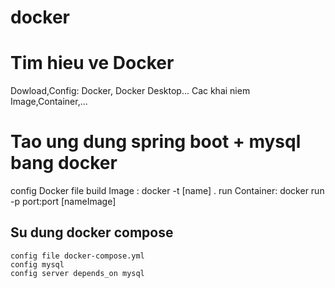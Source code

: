 # docker

# Tim hieu ve Docker
 Dowload,Config: Docker, Docker Desktop...
 Cac khai niem Image,Container,...
 
# Tao ung dung spring boot + mysql bang docker
  config Docker file 
  build Image : docker -t [name] .
  run Container: docker run -p port:port [nameImage]
  
  ## Su dung docker compose
    config file docker-compose.yml 
    config mysql
    config server depends_on mysql 
